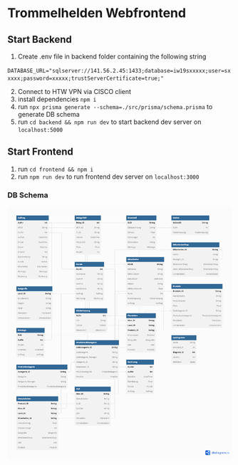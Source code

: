 
# Trommelhelden Webfrontend

## Start Backend
1. Create .env file in backend folder containing the following string

`DATABASE_URL="sqlserver://141.56.2.45:1433;database=iw19sxxxxx;user=sxxxxx;password=xxxxx;trustServerCertificate=true;" `

2. Connect to HTW VPN via CISCO client
3. install dependencies `npm i`
4. run `npx prisma generate --schema=./src/prisma/schema.prisma` to generate DB schema
5. run `cd backend && npm run dev` to start backend dev server on `localhost:5000`

## Start Frontend
1. run `cd frontend && npm i`
2. run `npm run dev` to run frontend dev server on `localhost:3000`

### DB Schema
![Trommelhelden Schema](db_schema.png)
